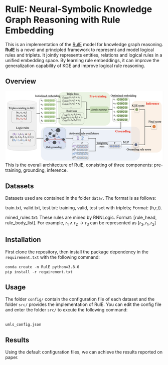 # RulE: Neural-Symbolic Knowledge Graph Reasoning with Rule Embedding

This is an implementation of the [RulE]() model for knowledge graph reasoning. **RulE** is a novel and principled framework to represent and model logical rules and triplets. It jointly represents entities, relations and logical rules in a unified embedding space. By learning rule embeddings, it can improve the generalization capability of KGE and improve logical rule reasoning.

## Overview

![figure](figures/overall.png)
This is the overall architecture of RulE, consisting of three components: pre-training, grounding, inference.

## Datasets

Datasets used are contained in the folder ``data/``. The format is as follows:

train.txt, valid.txt, test.txt: training, valid, test set with triplets; Format: (h,r,t).

mined_rules.txt: These rules are mined by RNNLogic. Format: [rule_head, rule_body_list]. For example, $r_1 \land r_2 \rightarrow r_3$ can be represented as $[r_3,r_1,r_2]$

## Installation

First clone the repository, then install the package dependency in the `requirement.txt` with the following command:

```
conda create -n RulE python=3.8.0
pip install -r requirement.txt
```

## Usage

The folder ``config/`` contain the configuration file of each dataset and the folder ``src/`` provides the implementation of RulE.  You can edit the config file and enter the folder ``src/`` to excute the following command:

```

umls_config.json
```

## Results

Using the default configuration files, we can achieve the results reported on paper.

<!-- 
## Citation
Please consider citing the following paper if you find our codes helpful. Thank you!
```

``` -->
